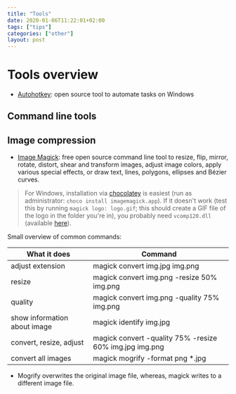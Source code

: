 ```yaml
---
title: "Tools"
date: 2020-01-06T11:22:01+02:00
tags: ["tips"]
categories: ["other"]
layout: post
---
```


# Tools overview

- [Autohotkey](https://www.autohotkey.com/): open source tool to automate tasks on Windows

## Command line tools 
## Image compression
- [Image Magick](https://imagemagick.org): free open source command line tool to resize, flip, mirror, rotate, distort, shear and transform images, adjust image colors, apply various special effects, or draw text, lines, polygons, ellipses and Bézier curves.
> For Windows, installation via [chocolatey](https://chocolatey.org/packages/imagemagick.app) is easiest (run as administrator: `choco install imagemagick.app`). If it doesn't work (test this by running `magick logo: logo.gif`; this should create a GIF file of the logo in the folder you're in), you probably need `vcomp120.dll` (available [here](https://support.microsoft.com/en-us/help/2977003/the-latest-supported-visual-c-downloads)).

Small overview of common commands:

What it does | Command
--- | ---
adjust extension | magick convert img.jpg img.png
resize | magick convert img.png -resize 50% img.png
quality | magick convert img.png -quality 75% img.png
show information about image | magick identify img.jpg
convert, resize, adjust | magick convert -quality 75% -resize 60% img.jpg img.png
convert all images | magick mogrify -format png *.jpg

- Mogrify overwrites the original image file, whereas, magick writes to a different image file.
